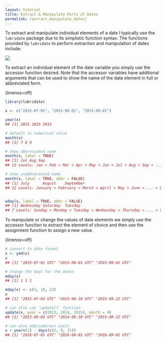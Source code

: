 ```yaml
---
layout: tutorial
title: Extract & Manipulate Parts of Dates
permalink: /extract_manipulate_dates/
---
```


To extract and manipulate individual elements of a date I typically use the `lubridate` package due to its simplistic function syntax.  The functions provided by `lubridate` to perform extraction and manipulation of dates include:

![](images/lubridate_accessors.png)

To extract an individual element of the date variable you simply use the accessor function desired.  Note that the accessor variables have additional arguments that can be used to show the name of the date element in full or abbreviated form.

{linenos=off}
```r
library(lubridate)

x <- c("2015-07-01", "2015-08-01", "2015-09-01")

year(x)
## [1] 2015 2015 2015

# default is numerical value
month(x)
## [1] 7 8 9

# show abbreviated name
month(x, label = TRUE)
## [1] Jul Aug Sep
## 12 Levels: Jan < Feb < Mar < Apr < May < Jun < Jul < Aug < Sep < ... < Dec

# show unabbreviated name
month(x, label = TRUE, abbr = FALSE)
## [1] July      August    September
## 12 Levels: January < February < March < April < May < June < ... < December


wday(x, label = TRUE, abbr = FALSE)
## [1] Wednesday Saturday  Tuesday  
## 7 Levels: Sunday < Monday < Tuesday < Wednesday < Thursday < ... < Saturday
```

To manipulate or change the values of date elements we simply use the accessor function to extract the element of choice and then use the assignment function to assign a new value.

{linenos=off}
```r
# convert to date format
x <- ymd(x)
x
## [1] "2015-07-01 UTC" "2015-08-01 UTC" "2015-09-01 UTC"

# change the days for the dates
mday(x)
## [1] 1 1 1

mday(x) <- c(3, 10, 22)
x
## [1] "2015-07-03 UTC" "2015-08-10 UTC" "2015-09-22 UTC"

# can also use 'update()' function
update(x, year = c(2013, 2014, 2015), month = 9)
## [1] "2013-09-03 UTC" "2014-09-10 UTC" "2015-09-22 UTC"

# can also add/subtract units
x + years(1) - days(c(2, 9, 21))
## [1] "2016-07-01 UTC" "2016-08-01 UTC" "2016-09-01 UTC"
```
